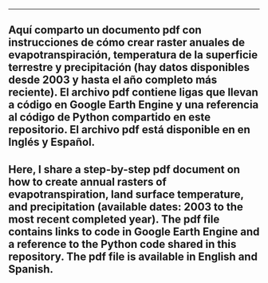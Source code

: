 ------------------------------------------------------------------
Aquí comparto un documento pdf con instrucciones de cómo crear raster anuales de evapotranspiración, temperatura de la superficie terrestre y precipitación (hay datos disponibles desde 2003 y hasta el año completo más reciente).
El archivo pdf contiene ligas que llevan a código en Google Earth Engine y una referencia al código de Python compartido en este repositorio.
El archivo pdf está disponible en en Inglés y Español.
-------------------------------------------------------------------
Here, I share a step-by-step pdf document on how to create annual rasters of evapotranspiration, land surface temperature, and precipitation (available dates: 2003 to the most recent completed year).
The pdf file contains links to code in Google Earth Engine and a reference to the Python code shared in this repository. 
The pdf file is available in English and Spanish.
-------------------------------------------------------------------
